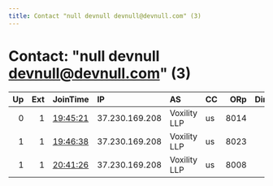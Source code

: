 ```yaml
---
title: Contact "null devnull devnull@devnull.com" (3)
---
```


# Contact: "null devnull devnull@devnull.com" (3)

|   Up |   Ext | JoinTime                                                                                            | IP             | AS           | CC   |   ORp |   Dirp | OS    | Version   | Nickname    |   eFamMembers |
|-----:|------:|:----------------------------------------------------------------------------------------------------|:---------------|:-------------|:-----|------:|-------:|:------|:----------|:------------|--------------:|
|    0 |     1 | [19:45:21](https://metrics.torproject.org/rs.html#details/04098C35DB6AA8D2BC4E618C0970C0BB4BB78746) | 37.230.169.208 | Voxility LLP | us   |  8014 |      0 | Linux | 0.4.1.9   | frs03dp8014 |             1 |
|    1 |     1 | [19:46:38](https://metrics.torproject.org/rs.html#details/02BDD91ECE53C018F299953397AE64FE28D03AEB) | 37.230.169.208 | Voxility LLP | us   |  8023 |      0 | Linux | 0.4.1.9   | frs03dp8023 |             1 |
|    1 |     1 | [20:41:26](https://metrics.torproject.org/rs.html#details/01C8F0BC7D08E8E4C14022D8CE05915A2F5F1156) | 37.230.169.208 | Voxility LLP | us   |  8008 |      0 | Linux | 0.4.1.9   | frs03dp8008 |             1 |
